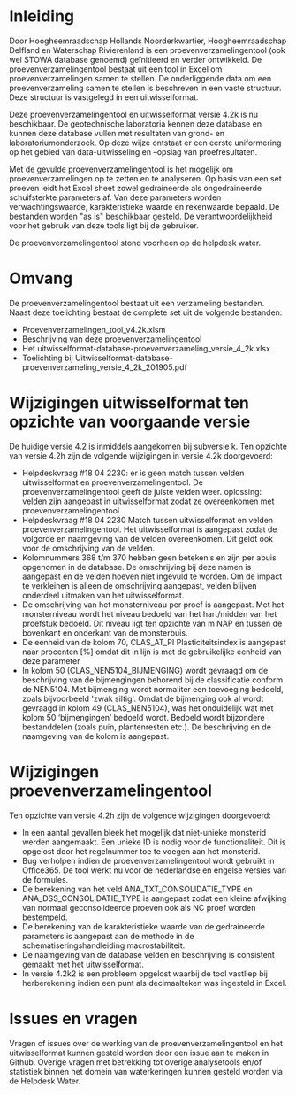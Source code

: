 # Inleiding

Door Hoogheemraadschap Hollands Noorderkwartier, Hoogheemraadschap Delfland en Waterschap Rivierenland is een proevenverzamelingentool (ook wel STOWA database genoemd) geïnitieerd en verder ontwikkeld.
De proevenverzamelingentool bestaat uit een tool in Excel om proevenverzamelingen samen te stellen. De onderliggende data om een proevenverzameling samen te stellen is beschreven in een vaste structuur. Deze structuur is vastgelegd in een uitwisselformat.

Deze proevenverzamelingentool en uitwisselformat versie 4.2k is nu beschikbaar. De geotechnische laboratoria kennen deze database en kunnen deze database vullen met resultaten van grond- en laboratoriumonderzoek. Op deze wijze ontstaat er een eerste uniformering op het gebied van data-uitwisseling en –opslag van proefresultaten.

Met de gevulde proevenverzamelingentool is het mogelijk om proevenverzamelingen op te zetten en te analyseren. Op basis van een set proeven leidt het Excel sheet zowel gedraineerde als ongedraineerde schuifsterkte parameters af. Van deze parameters worden verwachtingswaarde, karakteristieke waarde en rekenwaarde bepaald. De bestanden worden "as is" beschikbaar gesteld. De verantwoordelijkheid voor het gebruik van deze tools ligt bij de gebruiker.

De proevenverzamelingentool stond voorheen op de helpdesk water.

# Omvang

De proevenverzamelingentool bestaat uit een verzameling bestanden. Naast deze toelichting bestaat de complete set uit de volgende bestanden:

* Proevenverzamelingen_tool_v4.2k.xlsm
* Beschrijving van deze proevenverzamelingentool
* Het uitwisselformat-database-proevenverzameling_versie_4_2k.xlsx
* Toelichting bij Uitwisselformat-database-proevenverzameling_versie_4_2k_201905.pdf

# Wijzigingen uitwisselformat ten opzichte van voorgaande versie

De huidige versie 4.2 is inmiddels aangekomen bij subversie k. Ten opzichte van versie 4.2h zijn de volgende wijzigingen in versie 4.2k doorgevoerd:

* Helpdeskvraag #18 04 2230: er is geen match tussen velden uitwisselformat en proevenverzamelingentool. De proevenverzamelingentool geeft de juiste velden weer.
   oplossing: velden zijn aangepast in uitwisselformat zodat ze overeenkomen met proevenverzamelingentool.
* Helpdeskvraag #18 04 2230 Match tussen uitwisselformat en velden proevenverzamelingentool. Het uitwisselformat is aangepast zodat de volgorde en naamgeving van de velden overeenkomen. Dit geldt ook voor de omschrijving van de velden.
* Kolomnummers 368 t/m 370 hebben geen betekenis en zijn per abuis opgenomen in de database. De omschrijving bij deze namen is aangepast en de velden hoeven niet ingevuld te worden. Om de impact te verkleinen is alleen de omschrijving aangepast, velden blijven onderdeel uitmaken van het uitwisselformat.
* De omschrijving van het monsterniveau per proef is aangepast. Met het monsterniveau wordt het niveau bedoeld van het hart/midden van het proefstuk bedoeld. Dit niveau ligt ten opzichte van m NAP en tussen de bovenkant en onderkant van de monsterbuis.
* De eenheid van de kolom 70, CLAS_AT_PI Plasticiteitsindex is aangepast naar procenten [%] omdat dit in lijn is met de gebruikelijke eenheid van deze parameter
* In kolom 50 (CLAS_NEN5104_BIJMENGING) wordt gevraagd om de beschrijving van de bijmengingen behorend bij de classificatie conform de NEN5104. Met bijmenging wordt normaliter een toevoeging bedoeld, zoals bijvoorbeeld 'zwak siltig'. Omdat de bijmenging ook al wordt gevraagd in kolom 49 (CLAS_NEN5104), was het onduidelijk wat met kolom 50 ‘bijmengingen’ bedoeld wordt. Bedoeld wordt bijzondere bestanddelen (zoals puin, plantenresten etc.). De beschrijving en de naamgeving van de kolom is aangepast.

# Wijzigingen proevenverzamelingentool

Ten opzichte van versie 4.2h zijn de volgende wijzigingen doorgevoerd:

* In een aantal gevallen bleek het mogelijk dat niet-unieke monsterid werden aangemaakt. Een unieke ID is nodig voor de functionaliteit. Dit is opgelost door het regelnummer toe te voegen aan het monsterid.
* Bug verholpen indien de proevenverzamelingentool wordt gebruikt in Office365. De tool werkt nu voor de nederlandse en engelse versies van de formules.
* De berekening van het veld ANA_TXT_CONSOLIDATIE_TYPE en ANA_DSS_CONSOLIDATIE_TYPE is aangepast zodat een kleine afwijking van normaal geconsolideerde proeven ook als NC proef worden bestempeld.
* De berekening van de karakteristieke waarde van de gedraineerde parameters is aangepast aan de methode in de schematiseringshandleiding macrostabiliteit.
* De naamgeving van de database velden en beschrijving is consistent gemaakt met het uitwisselformat.
* In versie 4.2k2 is een probleem opgelost waarbij de tool vastliep bij herberekening indien een punt als decimaalteken was ingesteld in Excel.

# Issues en vragen

Vragen of issues over de werking van de proevenverzamelingentool en het uitwisselformat kunnen gesteld worden door een issue aan te maken in Github. Overige vragen met betrekking tot overige analysetools en/of statistiek binnen het domein van waterkeringen kunnen gesteld worden via de Helpdesk Water.

